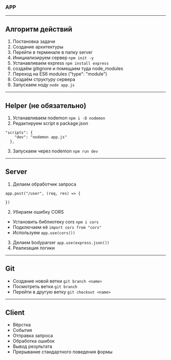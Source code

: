 ### APP
---------------

## Алгоритм действий
 1. Постановка задачи
 2. Создание архитектуры
 3. Перейти в терминале в папку server
 4. Инициализируем сервер
```npm init -y```
 5. Устанавливаем express
```npm install express```
 6. создаём gitignore и помещаем туда node_modules
 7. Переход на ES6 modules ("type": "module")
 8. Создаём структуру сервера
 9. Запускаем ноду
```node app.js```

-----------------
## Helper (не обязательно)
 1. Устанавливаем nodemon
```npm i -D nodemon```
 2. Редактируем script в package.json
```
"scripts": {
    "dev": "nodemon app.js"
  },
```
 3. Запускаем через nodemon
```npm run dev```

--------------------
## Server
 1. Делаем обработчик запроса
 ```
 app.post("/user", (req, res) => {
    
})
```
2. Убираем ошибку CORS
- Установить библиотеку cors
```npm i cors```
- Подключаем её
```import cors from "cors"```
- Используем
```app.use(cors())```
3. Делаем bodyparser
```app.use(express.json())```
4. Реализация логики

----------------------
## Git

- Создание новой ветки
```git branch <name>```
- Посмотреть ветки
```git branch```
- Перейти в другую ветку
```git checkout <name>```

------------------------
## Client

- Вёрстка
- События
- Отправка запроса
- Обработка ошибок
- Вывод результата
- Прерывание стандартного поведения формы